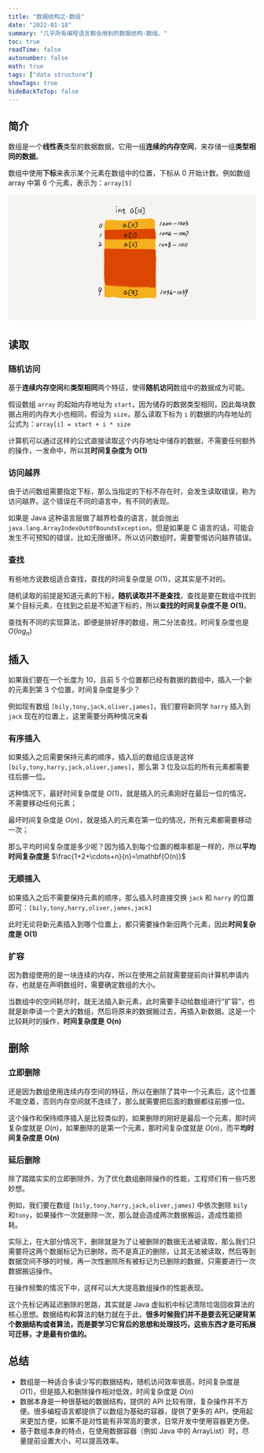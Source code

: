 ```yaml
---
title: "数据结构之-数组"
date: "2022-01-18"
summary: "几乎所有编程语言都会用到的数据结构-数组。"
toc: true
readTime: false
autonumber: false
math: true
tags: ["data structure"]
showTags: true
hideBackToTop: false
---
```


## 简介

数组是一个**线性表**类型的数据数据，它用一组**连续的内存空间**，来存储一组**类型相同的数据**。

数组中使用**下标**来表示某个元素在数组中的位置，下标从 0 开始计数。例如数组 array 中第 6 个元素，表示为：`array[5]`

![图示数组](images/98df8e702b14096e7ee4a5141260cdc4.webp)

## 读取

### 随机访问

基于**连续内存空间**和**类型相同**两个特征，使得**随机访问**数组中的数据成为可能。

假设数组 `array` 的起始内存地址为 `start`，因为储存的数据类型相同，因此每块数据占用的内存大小也相同，假设为 `size`，那么读取下标为 `i` 的数据的内存地址的公式为：`array[i] = start + i * size`

计算机可以通过这样的公式直接读取这个内存地址中储存的数据，不需要任何额外的操作，一发命中，所以其**时间复杂度为** $\mathbf{O(1)}$

### 访问越界

由于访问数组需要指定下标，那么当指定的下标不存在时，会发生读取错误，称为访问越界。这个错误在不同的语言中，有不同的表现。

如果是 Java 这种语言层做了越界检查的语言，就会抛出 `java.lang.ArrayIndexOutOfBoundsException`，但是如果是 C 语言的话，可能会发生不可预知的错误，比如无限循环。所以访问数组时，需要警惕访问越界错误。

### 查找

有些地方说数组适合查找，查找的时间复杂度是 $O(1)$，这其实是不对的。

随机读取的前提是知道元素的下标，**随机读取并不是查找**，查找是要在数组中找到某个目标元素，在找到之前是不知道下标的，所以**查找的时间复杂度不是** $\mathbf{O(1)}$。

查找有不同的实现算法，即便是排好序的数组，用二分法查找，时间复杂度也是 $O(log_n)$

## 插入

如果我们要在一个长度为 10，且前 5 个位置都已经有数据的数组中，插入一个新的元素到第 3 个位置，时间复杂度是多少？

例如现有数组 `[bily,tony,jack,oliver,james]`，我们要将新同学 `harry` 插入到 `jack` 现在的位置上，这里需要分两种情况来看

### 有序插入

如果插入之后需要保持元素的顺序，插入后的数组应该是这样 `[bily,tony,harry,jack,oliver,james]`，那么第 3 位及以后的所有元素都需要往后挪一位。

这种情况下，最好时间复杂度是 $O(1)$，就是插入的元素刚好在最后一位的情况，不需要移动任何元素；

最坏时间复杂度是 $O(n)$，就是插入的元素在第一位的情况，所有元素都需要移动一次；

那么平均时间复杂度是多少呢？因为插入到每个位置的概率都是一样的，所以**平均时间复杂度是** $\frac{1+2+\cdots+n}{n}=\mathbf{O(n)}$

### 无顺插入

如果插入之后不需要保持元素的顺序，那么插入时直接交换 `jack` 和 `harry` 的位置即可：`[bily,tony,harry,oliver,james,jack]`

此时无论将新元素插入到哪个位置上，都只需要操作新旧两个元素，因此**时间复杂度是** $\mathbf{O(1)}$

### 扩容

因为数组使用的是一块连续的内存，所以在使用之前就需要提前向计算机申请内存，也就是在声明数组时，需要确定数组的大小。

当数组中的空间耗尽时，就无法插入新元素，此时需要手动给数组进行“扩容”，也就是新申请一个更大的数组，然后将原来的数据搬过去，再插入新数据。这是一个比较耗时的操作，**时间复杂度是** $\mathbf{O(n)}$

## 删除

### 立即删除

还是因为数组使用连续内存空间的特征，所以在删除了其中一个元素后，这个位置不能空着，否则内存空间就不连续了，那么就需要把后面的数据都往前挪一位。

这个操作和保持顺序插入是比较类似的，如果删除的刚好是最后一个元素，那时间复杂度就是 $O(n)$，如果删除的是第一个元素，那时间复杂度就是 $O(n)$，而平**均时间复杂度是** $\mathbf{O(n)}$

### 延后删除

除了踏踏实实的立即删除外，为了优化数组删除操作的性能，工程师们有一些巧思妙想。

例如，我们要在数组 `[bily,tony,harry,jack,oliver,james]` 中依次删除 `bily` 和`tony`，如果操作一次就删除一次，那么就会造成两次数据搬运，造成性能损耗。

实际上，在大部分情况下，删除就是为了让被删除的数据无法被读取，那么我们只需要将这两个数据标记为已删除，而不是真正的删除，让其无法被读取，然后等到数据空间不够的时候，再一次性删除所有被标记为已删除的数据，只需要进行一次数据搬运操作。

在操作频繁的情况下中，这样可以大大提高数组操作的性能表现。

这个先标记再延迟删除的思路，其实就是 Java 虚拟机中标记清除垃圾回收算法的核心思想。数据结构和算法的魅力就在于此，**很多时候我们并不是要去死记硬背某个数据结构或者算法，而是要学习它背后的思想和处理技巧，这些东西才是可拓展可迁移，才是最有价值的。**

## 总结

- 数组是一种适合多读少写的数据结构，随机访问效率很高，时间复杂度是 $O(1)$，但是插入和删除操作相对低效，时间复杂度是 $O(n)$
- 数据本身是一种很基础的数据结构，提供的 API 比较有限，复杂操作并不方便。很多编程语言都提供了以数组为基础的容器，提供了更多的 API，使用起来更加方便，如果不是对性能有非常高的要求，日常开发中使用容器更方便。
- 基于数组本身的特点，在使用数据容器（例如 Java 中的 ArrayList）时，尽量提前设置大小，可以提高效率。